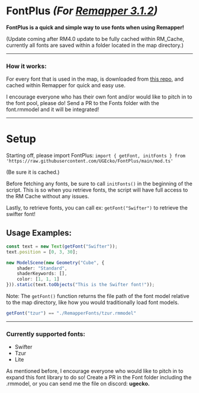 # FontPlus *(For [Remapper 3.1.2](https://github.com/Swifter1243/ReMapper))*
<b>FontPlus is a quick and simple way to use fonts when using Remapper!</b>

(Update coming after RM4.0 update to be fully cached within RM_Cache, currently all fonts are saved within a folder located in the map directory.)
<hr>

### How it works:
For every font that is used in the map, is downloaded from [this repo](https://github.com/UGEcko/FontPlus/tree/main/Fonts), and cached within Remapper for quick and easy use.

I encourage everyone who has their own font and/or would like to pitch in to the font pool, please do! Send a PR to the Fonts folder with the font.rmmodel and it will be integrated!

<hr>

# Setup

Starting off, please import FontPlus: ``import { getFont, initFonts } from  'https://raw.githubusercontent.com/UGEcko/FontPlus/main/mod.ts'``

(Be sure it is cached.)

Before fetching any fonts, be sure to call ``initFonts()`` in the beginning of the script. This is so when you retrieve fonts, the script will have full access to the RM Cache without any issues.

Lastly, to retrieve fonts, you can call ex: ``getFont("Swifter")`` to retrieve the swifter font!

## Usage Examples:

```ts
const text = new Text(getFont("Swifter"));
text.position = [0, 3, 30];

new ModelScene(new Geometry("Cube", {
    shader: "Standard",
    shaderKeywords: [],
    color: [1, 1, 1]
})).static(text.toObjects("This is the Swifter font!"));
```

Note: The ``getFont()`` function returns the file path of the font model relative to the map directory, like how you would traditionally load font models.

```ts 
getFont("tzur") == "./RemapperFonts/tzur.rmmodel"
```

<hr>

### Currently supported fonts:
* Swifter
* Tzur
* Lite

As mentioned before, I encourage everyone who would like to pitch in to expand this font library to do so! Create a PR in the Font folder including the .rmmodel, or you can send me the file on discord: <b>ugecko<b>.
